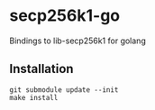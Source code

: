 # secp256k1-go
Bindings to lib-secp256k1 for golang

## Installation

    git submodule update --init
    make install